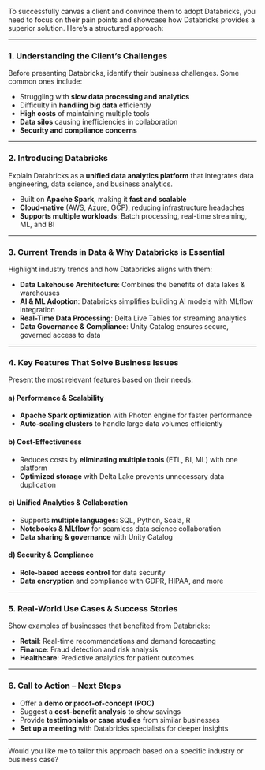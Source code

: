 
To successfully canvas a client and convince them to adopt Databricks, you need to focus on their pain points and showcase how Databricks provides a superior solution. Here’s a structured approach:  

---

### **1. Understanding the Client’s Challenges**  
Before presenting Databricks, identify their business challenges. Some common ones include:  
- Struggling with **slow data processing and analytics**  
- Difficulty in **handling big data** efficiently  
- **High costs** of maintaining multiple tools  
- **Data silos** causing inefficiencies in collaboration  
- **Security and compliance concerns**  

---

### **2. Introducing Databricks**  
Explain Databricks as a **unified data analytics platform** that integrates data engineering, data science, and business analytics.  
- Built on **Apache Spark**, making it **fast and scalable**  
- **Cloud-native** (AWS, Azure, GCP), reducing infrastructure headaches  
- **Supports multiple workloads**: Batch processing, real-time streaming, ML, and BI  

---

### **3. Current Trends in Data & Why Databricks is Essential**  
Highlight industry trends and how Databricks aligns with them:  
- **Data Lakehouse Architecture**: Combines the benefits of data lakes & warehouses  
- **AI & ML Adoption**: Databricks simplifies building AI models with MLflow integration  
- **Real-Time Data Processing**: Delta Live Tables for streaming analytics  
- **Data Governance & Compliance**: Unity Catalog ensures secure, governed access to data  

---

### **4. Key Features That Solve Business Issues**  
Present the most relevant features based on their needs:  

#### a) **Performance & Scalability**  
- **Apache Spark optimization** with Photon engine for faster performance  
- **Auto-scaling clusters** to handle large data volumes efficiently  

#### b) **Cost-Effectiveness**  
- Reduces costs by **eliminating multiple tools** (ETL, BI, ML) with one platform  
- **Optimized storage** with Delta Lake prevents unnecessary data duplication  

#### c) **Unified Analytics & Collaboration**  
- Supports **multiple languages**: SQL, Python, Scala, R  
- **Notebooks & MLflow** for seamless data science collaboration  
- **Data sharing & governance** with Unity Catalog  

#### d) **Security & Compliance**  
- **Role-based access control** for data security  
- **Data encryption** and compliance with GDPR, HIPAA, and more  

---

### **5. Real-World Use Cases & Success Stories**  
Show examples of businesses that benefited from Databricks:  
- **Retail**: Real-time recommendations and demand forecasting  
- **Finance**: Fraud detection and risk analysis  
- **Healthcare**: Predictive analytics for patient outcomes  

---

### **6. Call to Action – Next Steps**  
- Offer a **demo or proof-of-concept (POC)**  
- Suggest a **cost-benefit analysis** to show savings  
- Provide **testimonials or case studies** from similar businesses  
- **Set up a meeting** with Databricks specialists for deeper insights  

---

Would you like me to tailor this approach based on a specific industry or business case?
